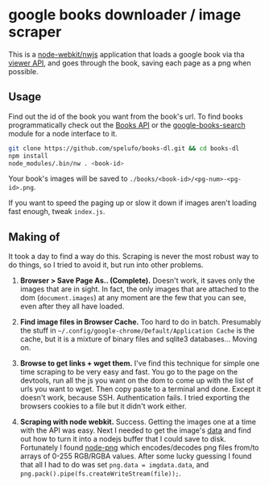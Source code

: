 # google books downloader / image scraper

This is a [node-webkit/nwjs](https://github.com/nwjs/nw.js/) application
that loads a google book via tha [viewer API](https://developers.google.com/books/docs/viewer/developers_guide),
and goes through the book, saving each page as a png when possible.

## Usage

Find out the id of the book you want from the book's url. To find books programmatically check out
the [Books API](https://developers.google.com/books/docs/v1/getting_started) or the [google-books-search](https://github.com/smilledge/node-google-books-search/) module
for a node interface to it.

```bash
git clone https://github.com/spelufo/books-dl.git && cd books-dl
npm install
node_modules/.bin/nw . <book-id>
```

Your book's images will be saved to `./books/<book-id>/<pg-num>-<pg-id>.png`.

If you want to speed the paging up or slow it down if images aren't loading
fast enough, tweak `index.js`.

## Making of

It took a day to find a way do this. Scraping is never the most robust
way to do things, so I tried to avoid it, but run into other problems.

1. **Browser > Save Page As.. (Complete).** Doesn't work,
it saves only the images that are in sight. In fact, the only images that
are attached to the dom (`document.images`) at any moment are the few that
you can see, even after they all have loaded.

2. **Find image files in Browser Cache.** Too hard to do in batch. Presumably the stuff
in `~/.config/google-chrome/Default/Application Cache` is the cache, but it is a
mixture of binary files and sqlite3 databases... Moving on.

3. **Browse to get links + wget them.** I've find this technique for simple one time
scraping to be very easy and fast. You go to the page on the devtools, run all the js you
want on the dom to come up with the list of urls you want to wget. Then copy paste to a terminal and done.
Except it doesn't work, because SSH. Authentication fails. I tried exporting the browsers cookies to a file
but it didn't work either.

4. **Scraping with node webkit.** Success. Getting the images one at a time with the API
was easy. Next I needed to get the image's [data](https://developer.mozilla.org/en/docs/Web/API/ImageData)
and find out how to turn it into a nodejs buffer that I could save to disk.
Fortunately I found [node-png](https://github.com/leogiese/node-png) which encodes/decodes
png files from/to arrays of 0-255 RGB/RGBA values. After some lucky guessing I
found that all I had to do was set `png.data = imgdata.data`, and `png.pack().pipe(fs.createWriteStream(file));`.

